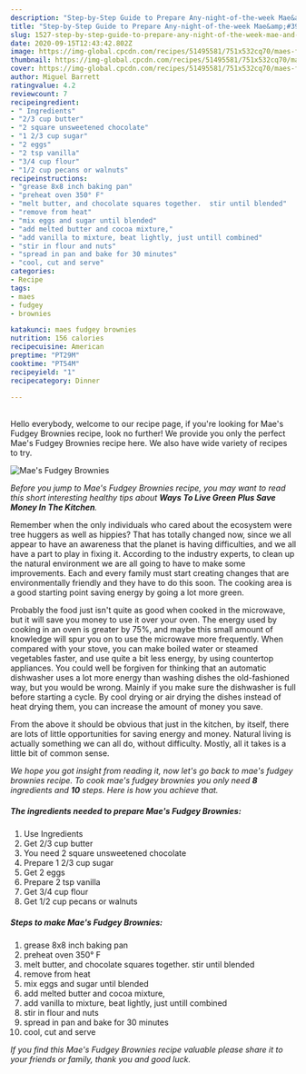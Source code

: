 ```yaml
---
description: "Step-by-Step Guide to Prepare Any-night-of-the-week Mae&amp;#39;s Fudgey Brownies"
title: "Step-by-Step Guide to Prepare Any-night-of-the-week Mae&amp;#39;s Fudgey Brownies"
slug: 1527-step-by-step-guide-to-prepare-any-night-of-the-week-mae-and-39-s-fudgey-brownies
date: 2020-09-15T12:43:42.802Z
image: https://img-global.cpcdn.com/recipes/51495581/751x532cq70/maes-fudgey-brownies-recipe-main-photo.jpg
thumbnail: https://img-global.cpcdn.com/recipes/51495581/751x532cq70/maes-fudgey-brownies-recipe-main-photo.jpg
cover: https://img-global.cpcdn.com/recipes/51495581/751x532cq70/maes-fudgey-brownies-recipe-main-photo.jpg
author: Miguel Barrett
ratingvalue: 4.2
reviewcount: 7
recipeingredient:
- " Ingredients"
- "2/3 cup butter"
- "2 square unsweetened chocolate"
- "1 2/3 cup sugar"
- "2 eggs"
- "2 tsp vanilla"
- "3/4 cup flour"
- "1/2 cup pecans or walnuts"
recipeinstructions:
- "grease 8x8 inch baking pan"
- "preheat oven 350° F"
- "melt butter, and chocolate squares together.  stir until blended"
- "remove from heat"
- "mix eggs and sugar until blended"
- "add melted butter and cocoa mixture,"
- "add vanilla to mixture, beat lightly, just untill combined"
- "stir in flour and nuts"
- "spread in pan and bake for 30 minutes"
- "cool, cut and serve"
categories:
- Recipe
tags:
- maes
- fudgey
- brownies

katakunci: maes fudgey brownies 
nutrition: 156 calories
recipecuisine: American
preptime: "PT29M"
cooktime: "PT54M"
recipeyield: "1"
recipecategory: Dinner

---
```

<br>
Hello everybody, welcome to our recipe page, if you're looking for Mae&#39;s Fudgey Brownies recipe, look no further! We provide you only the perfect Mae&#39;s Fudgey Brownies recipe here. We also have wide variety of recipes to try.
<br>


![Mae&#39;s Fudgey Brownies](https://img-global.cpcdn.com/recipes/51495581/751x532cq70/maes-fudgey-brownies-recipe-main-photo.jpg)

<i>Before you jump to Mae&#39;s Fudgey Brownies recipe, you may want to read this short interesting healthy tips about 
<strong>Ways To Live Green Plus Save Money In The Kitchen</strong>.</i>
</br>

Remember when the only individuals who cared about the ecosystem were tree huggers as well as hippies? That has totally changed now, since we all appear to have an awareness that the planet is having difficulties, and we all have a part to play in fixing it. According to the industry experts, to clean up the natural environment we are all going to have to make some improvements. Each and every family must start creating changes that are environmentally friendly and they have to do this soon. The cooking area is a good starting point saving energy by going a lot more green.

Probably the food just isn't quite as good when cooked in the microwave, but it will save you money to use it over your oven. The energy used by cooking in an oven is greater by 75%, and maybe this small amount of knowledge will spur you on to use the microwave more frequently. When compared with your stove, you can make boiled water or steamed vegetables faster, and use quite a bit less energy, by using countertop appliances. You could well be forgiven for thinking that an automatic dishwasher uses a lot more energy than washing dishes the old-fashioned way, but you would be wrong. Mainly if you make sure the dishwasher is full before starting a cycle. By cool drying or air drying the dishes instead of heat drying them, you can increase the amount of money you save.

From the above it should be obvious that just in the kitchen, by itself, there are lots of little opportunities for saving energy and money. Natural living is actually something we can all do, without difficulty. Mostly, all it takes is a little bit of common sense.


<i>We hope you got insight from reading it, now let's go back to mae&#39;s fudgey brownies recipe. To cook mae&#39;s fudgey brownies you only need <strong>8</strong> ingredients and <strong>10</strong> steps. Here is how you achieve that.
</i>

##### The ingredients needed to prepare Mae&#39;s Fudgey Brownies:

1. Use  Ingredients
1. Get 2/3 cup butter
1. You need 2 square unsweetened chocolate
1. Prepare 1 2/3 cup sugar
1. Get 2 eggs
1. Prepare 2 tsp vanilla
1. Get 3/4 cup flour
1. Get 1/2 cup pecans or walnuts


##### Steps to make Mae&#39;s Fudgey Brownies:

1. grease 8x8 inch baking pan
1. preheat oven 350° F
1. melt butter, and chocolate squares together.  stir until blended
1. remove from heat
1. mix eggs and sugar until blended
1. add melted butter and cocoa mixture,
1. add vanilla to mixture, beat lightly, just untill combined
1. stir in flour and nuts
1. spread in pan and bake for 30 minutes
1. cool, cut and serve


<i>If you find this Mae&#39;s Fudgey Brownies recipe valuable please share it to your friends or family, thank you and good luck.</i>
